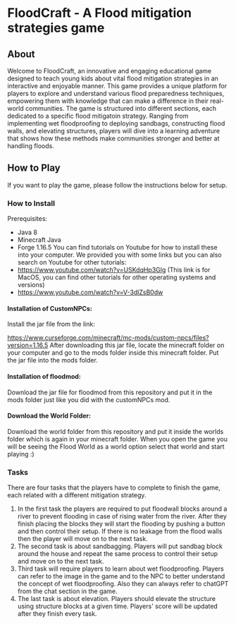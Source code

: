 # FloodCraft - A Flood mitigation strategies game
## About
Welcome to FloodCraft, an innovative and engaging educational game designed to teach young kids about vital flood mitigation strategies in an interactive and enjoyable manner. This game provides a unique platform for players to explore and understand various flood preparedness techniques, empowering them with knowledge that can make a difference in their real-world communities.
The game is structured into different sections, each dedicated to a specific flood mitigatoin strategy. Ranging from implementing wet floodproofing to deploying sandbags, constructing flood walls, and elevating structures, players will dive into a learning adventure that shows how these methods make communities stronger and better at handling floods.
## How to Play
If you want to play the game, please follow the instructions below for setup.
### How to Install
Prerequisites: 
- Java 8
- Minecraft Java
- Forge 1.16.5
You can find tutorials on Youtube for how to install these into your computer. We provided you with some links but you can also search on Youtube for other tutorials:
- https://www.youtube.com/watch?v=USKdqHp3Glg (This link is for MacOS, you can find other tutorials for other operating systems and versions)
- https://www.youtube.com/watch?v=V-3dlZsB0dw
  
#### Installation of CustomNPCs:
   
Install the jar file from the link:

https://www.curseforge.com/minecraft/mc-mods/custom-npcs/files?version=1.16.5
After downloading this jar file, locate the minecraft folder on your computer and go to the mods folder inside this minecraft folder. Put the jar file into the mods folder.


#### Installation of floodmod:

Download the jar file for floodmod from this repository and put it in the mods folder just like you did with the customNPCs mod.


#### Download the World Folder:

Download the world folder from this repository and put it inside the worlds folder which is again in your minecraft folder.
When you open the game you will be seeing the Flood World as a world option select that world and start playing :)
### Tasks
There are four tasks that the players have to complete to finish the game, each related with a different mitigation strategy. 
1) In the first task the players are required to put floodwall blocks around a river to prevent flooding in case of rising water from the river. After they finish placing the blocks they will start the flooding by pushing a button and then control their setup. If there is no leakage from the flood walls then the player will move on to the next task.
2) The second task is about sandbagging. Players will put sandbag block around the house and repeat the same process to control their setup and move on to the next task.
3) Third task will require players to learn about wet floodproofing. Players can refer to the image in the game and to the NPC to better understand the concept of wet floodproofing. Also they can always refer to chatGPT from the chat section in the game.
4) The last task is about elevation. Players should elevate the structure using structure blocks at a given time. Players' score will be updated after they finish every task.
